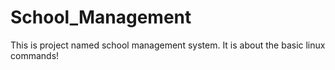 # School_Management
This is project named school management system. It is about the basic linux commands!
